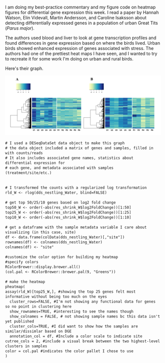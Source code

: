 I am doing my best-practice commentary and my figure code on heatmap figures for differential gene expression this week. I read a paper by Hannah Watson, Elin Videvall, Martin Andersson, and Caroline Isaksson about detecting differentially expressed genes in a population of urban Great Tits (*Parus major*).

The authors used blood and liver to look at gene transcription profiles and found differences in gene expression based on where the birds lived. Urban birds showed enhanced expression of genes associated with stress. The authors had one of the prettiest heat maps I have seen, and I wanted to try to recreate it for some work I'm doing on urban and rural birds.

Here's their graph.

![WatsonHeatmap](Images/watsonheatmap.png)














```{r}# heatmap of DE genes
# I used a DESeqDataSet data object to make this graph
# the data object included a matrix of genes and samples, filled in with counts/reads
# It also includes associated gene names, statistics about differential expression for 
# each gene, and metadata associated with samples (treatment/site/etc.)


# I transformed the counts with a regularized log transformation 
rld_W <- rlog(dds_nestling_Water, blind=FALSE)

# get top 50/25/10 genes based on log2 fold change
top50_W <- order(-abs(res_shrink_W$log2FoldChange))[1:50]
top25_W <- order(-abs(res_shrink_W$log2FoldChange))[1:25]
top10_W <- order(-abs(res_shrink_W$log2FoldChange))[1:10]

# get a dataframe with the sample metadata variable I care about visualizing (in this case, site)
df <- data.frame(colData(dds_nestling_Water)[,"site"])
rownames(df) <- colnames(dds_nestling_Water)
colnames(df) <- "site"

#customize the color option for building my heatmap
#specify colors
RColorBrewer::display.brewer.all()
(col.pal <- RColorBrewer::brewer.pal(9, "Greens"))

# make the heatmap
pheatmap(
assay(rld_W)[top25_W,], #showing the top 25 genes felt most informative without being too much on the eyes
  cluster_rows=FALSE, #I'm not showing any functional data for genes so no point in clustering here
  show_rownames=TRUE, #interesting to see the names though
  show_colnames = FALSE, # not showing sample names bc this data isn't yet published
  cluster_cols=TRUE, #I did want to show how the samples are similar/dissimlar based on DGE
  annotation_col = df, #Include a color scale to indicate site
cutree_cols = 2, #include a visual break between the two highest-level clusters in samples
color = col.pal #indicates the color pallet I chose to use
)
```
